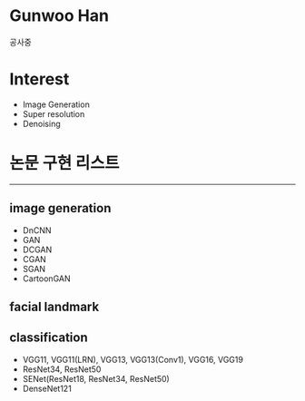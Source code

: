 # Gunwoo Han

공사중

# Interest
- Image Generation
- Super resolution
- Denoising

# 논문 구현 리스트
---
## image generation
- DnCNN
- GAN
- DCGAN
- CGAN
- SGAN
- CartoonGAN

## facial landmark

## classification
- VGG11, VGG11(LRN), VGG13, VGG13(Conv1), VGG16, VGG19
- ResNet34, ResNet50
- SENet(ResNet18, ResNet34, ResNet50)
- DenseNet121
